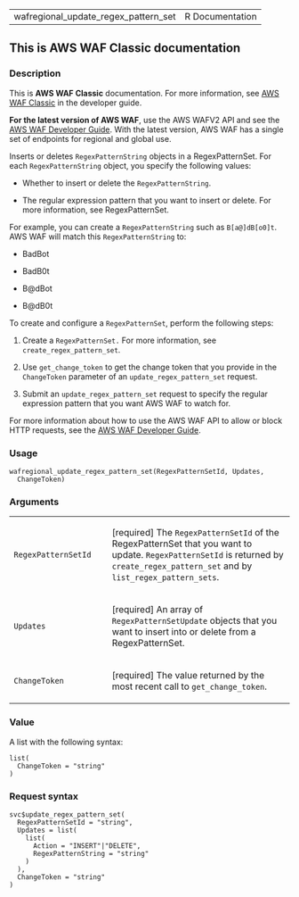 <table style="width: 100%;">
<tbody>
<tr class="odd">
<td>wafregional_update_regex_pattern_set</td>
<td style="text-align: right;">R Documentation</td>
</tr>
</tbody>
</table>

## This is AWS WAF Classic documentation

### Description

This is **AWS WAF Classic** documentation. For more information, see
[AWS WAF
Classic](https://docs.aws.amazon.com/waf/latest/developerguide/classic-waf-chapter.html)
in the developer guide.

**For the latest version of AWS WAF**, use the AWS WAFV2 API and see the
[AWS WAF Developer
Guide](https://docs.aws.amazon.com/waf/latest/developerguide/waf-chapter.html).
With the latest version, AWS WAF has a single set of endpoints for
regional and global use.

Inserts or deletes `RegexPatternString` objects in a RegexPatternSet.
For each `RegexPatternString` object, you specify the following values:

-   Whether to insert or delete the `RegexPatternString`.

-   The regular expression pattern that you want to insert or delete.
    For more information, see RegexPatternSet.

For example, you can create a `RegexPatternString` such as
`⁠B[a@]dB[o0]t⁠`. AWS WAF will match this `RegexPatternString` to:

-   BadBot

-   BadB0t

-   B@dBot

-   B@dB0t

To create and configure a `RegexPatternSet`, perform the following
steps:

1.  Create a `RegexPatternSet.` For more information, see
    `create_regex_pattern_set`.

2.  Use `get_change_token` to get the change token that you provide in
    the `ChangeToken` parameter of an `update_regex_pattern_set`
    request.

3.  Submit an `update_regex_pattern_set` request to specify the regular
    expression pattern that you want AWS WAF to watch for.

For more information about how to use the AWS WAF API to allow or block
HTTP requests, see the [AWS WAF Developer
Guide](https://docs.aws.amazon.com/waf/latest/developerguide/).

### Usage

    wafregional_update_regex_pattern_set(RegexPatternSetId, Updates,
      ChangeToken)

### Arguments

<table>
<colgroup>
<col style="width: 35%" />
<col style="width: 65%" />
</colgroup>
<tbody>
<tr class="odd">
<td><code
id="wafregional_update_regex_pattern_set_:_RegexPatternSetId">RegexPatternSetId</code></td>
<td><p>[required] The <code>RegexPatternSetId</code> of the
RegexPatternSet that you want to update. <code>RegexPatternSetId</code>
is returned by <code>create_regex_pattern_set</code> and by
<code>list_regex_pattern_sets</code>.</p></td>
</tr>
<tr class="even">
<td><code
id="wafregional_update_regex_pattern_set_:_Updates">Updates</code></td>
<td><p>[required] An array of <code>RegexPatternSetUpdate</code> objects
that you want to insert into or delete from a RegexPatternSet.</p></td>
</tr>
<tr class="odd">
<td><code
id="wafregional_update_regex_pattern_set_:_ChangeToken">ChangeToken</code></td>
<td><p>[required] The value returned by the most recent call to
<code>get_change_token</code>.</p></td>
</tr>
</tbody>
</table>

### Value

A list with the following syntax:

    list(
      ChangeToken = "string"
    )

### Request syntax

    svc$update_regex_pattern_set(
      RegexPatternSetId = "string",
      Updates = list(
        list(
          Action = "INSERT"|"DELETE",
          RegexPatternString = "string"
        )
      ),
      ChangeToken = "string"
    )
